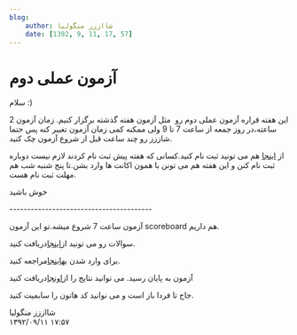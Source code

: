 ```yaml
---
blog:
    author: شااززز منگولیا
    date: [1392, 9, 11, 17, 57]
---
```

# آزمون عملی دوم

<div class="cnt">
سلام :)<p></p>
<p>این هفته قراره آزمون عملی دوم رو  مثل آزمون هفته گذشته برگزار کنیم. زمان آزمون 2 ساعته،در روز جمعه از ساعت 7 تا 9 ولی ممکنه کمی زمان آزمون تغییر کنه پس حتما شاززز رو چند ساعت قبل از شروع آزمون چک کنید.</p>
<p>از <a href="http://sh44zzz.gigfa.com/register/">اینجا</a> هم می تونید ثبت نام کنید.کسانی که هفته پیش ثبت نام کردند لازم نیست دوباره ثبت نام کنن و این هفته هم می تونن با همون اکانت ها وارد بشن.تا پنج شنبه شب هم مهلت ثبت نام هست.</p>
<p>خوش باشید</p>
<p>----------------------------------------</p>
<p>آزمون ساعت 7 شروع میشه.تو این آزمون scoreboard هم داریم.</p>
<p>سوالات رو می تونید از<a href="http://bayanbox.ir/id/8810916178125599695">اینجا</a>دریافت کنید.</p>
<p>برای وارد شدن به<a href="http://87.236.211.146/" target="_blank">اینجا</a>مراجعه کنید.</p>
<p>آزمون به پایان رسید. می توانید نتایج را از<a href="http://bayanbox.ir/id/1633300373613602016">اونجا</a>دریافت کنید</p>
<p>جاج تا فردا باز است و می نوانید کد هاتون را سابمیت کنید.</p>
</div>

<div class="blog-info">
    <div class="blog-author">شااززز منگولیا</div>
    <div class="blog-date">۱۳۹۲/۰۹/۱۱ ۱۷:۵۷</div>
</div>

